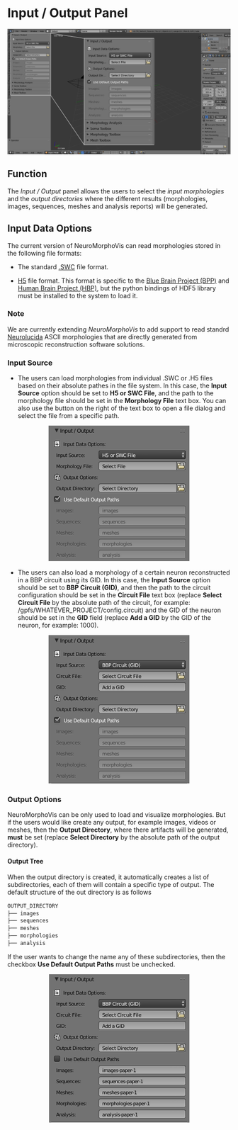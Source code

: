# Input / Output Panel

<p align="center">
  <img src="images/gui-loading-toolboxes.jpg">
</p>

## Function

The _Input / Output_ panel allows the users to select the _input morphologies_ and the _output directories_ where the different results (morphologies, images, sequences, meshes and analysis reports) will be generated.    

## Input Data Options 
The current version of NeuroMorphoVis can read morphologies stored in the following file formats:

+ The standard [.SWC](http://www.neuronland.org/NLMorphologyConverter/MorphologyFormats/SWC/Spec.html) file format. 

+ [H5](https://developer.humanbrainproject.eu/docs/projects/morphology-documentation/0.0.2/index.html) file format. This format is specific to the [Blue Brain Project (BPP)](https://bluebrain.epfl.ch/) and [Human Brain Project (HBP)](https://www.humanbrainproject.eu/en/), but the python bindings of HDF5 library must be installed to the system to load it.

### Note

We are currently extending _NeuroMorphoVis_ to add support to read standrd [Neurolucida](https://www.mbfbioscience.com/neurolucida) ASCII morphologies that are directly generated from microscopic reconstruction software solutions.   

### Input Source
+ The users can load morphologies from individual .SWC or .H5 files based on their absolute pathes in the file system. In this case, the __Input Source__ option should be set to __H5 or SWC File__, and the path to the morphology file should be set in the __Morphology File__ text box. You can also use the button on the right of the text box to open a file dialog and select the file from a specific path.

<p align="center">
  <img src="images/io-1.png">
</p>

+ The users can also load a morphology of a certain neuron reconstructed in a BBP circuit using its GID. In this case, the __Input Source__ option should be set to __BBP Circuit (GID)__, and then the path to the circuit configuration should be set in the __Circuit File__ text box (replace __Select Circuit File__ by the absolute path of the circuit, for example: /gpfs/WHATEVER_PROJECT/config.circuit) and the GID of the neuron should be set in the __GID__ field (replace __Add a GID__ by the GID of the neuron, for example: 1000).  

<p align="center">
  <img src="images/io-2.png">
</p>

### Output Options
NeuroMorphoVis can be only used to load and visualize morphologies. But if the users would like create any output, for example images, videos or meshes, then the __Output Directory__, where there artifacts will be generated, __must__ be set (replace __Select Directory__ by the absolute path of the output directory).

#### Output Tree
When the output directory is created, it automatically creates a list of subdirectories, each of them will contain a specific type of output. The default structure of the out directory is as follows 

```bash
OUTPUT_DIRECTORY
├── images
├── sequences
├── meshes
├── morphologies
├── analysis
```

If the user wants to change the name any of these subdirectories, then the checkbox __Use Default Output Paths__ must be unchecked. 

<p align="center">
  <img src="images/io-3.png">
</p>
